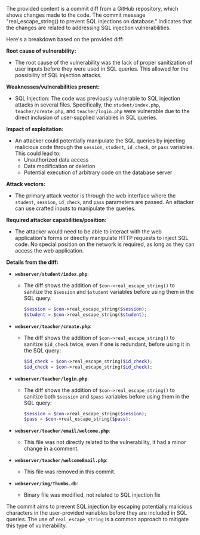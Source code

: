 The provided content is a commit diff from a GitHub repository, which shows changes made to the code. The commit message "real_escape_string() to prevent SQL injections on database." indicates that the changes are related to addressing SQL injection vulnerabilities.

Here's a breakdown based on the provided diff:

**Root cause of vulnerability:**

- The root cause of the vulnerability was the lack of proper sanitization of user inputs before they were used in SQL queries. This allowed for the possibility of SQL injection attacks.

**Weaknesses/vulnerabilities present:**

- SQL Injection: The code was previously vulnerable to SQL injection attacks in several files. Specifically, the `student/index.php`, `teacher/create.php`, and `teacher/login.php` were vulnerable due to the direct inclusion of user-supplied variables in SQL queries.

**Impact of exploitation:**

- An attacker could potentially manipulate the SQL queries by injecting malicious code through the `session`, `student`, `id_check`, or `pass` variables. This could lead to:
    - Unauthorized data access
    - Data modification or deletion
    - Potential execution of arbitrary code on the database server

**Attack vectors:**

- The primary attack vector is through the web interface where the `student`, `session`, `id_check`, and `pass` parameters are passed. An attacker can use crafted inputs to manipulate the queries.

**Required attacker capabilities/position:**

- The attacker would need to be able to interact with the web application's forms or directly manipulate HTTP requests to inject SQL code. No special position on the network is required, as long as they can access the web application.

**Details from the diff:**

- **`webserver/student/index.php`**:
    - The diff shows the addition of `$con->real_escape_string()` to sanitize the `$session` and `$student` variables before using them in the SQL query:
      ```php
      $session = $con->real_escape_string($session);
      $student = $con->real_escape_string($student);
      ```

- **`webserver/teacher/create.php`**:
    - The diff shows the addition of `$con->real_escape_string()` to sanitize `$id_check` twice, even if one is redundant, before using it in the SQL query:
      ```php
      $id_check = $con->real_escape_string($id_check);
      $id_check = $con->real_escape_string($id_check);
      ```

- **`webserver/teacher/login.php`**:
    - The diff shows the addition of `$con->real_escape_string()` to sanitize both `$session` and `$pass` variables before using them in the SQL query:
      ```php
      $session = $con->real_escape_string($session);
      $pass = $con->real_escape_string($pass);
      ```

- **`webserver/teacher/email/welcome.php`**:
    - This file was not directly related to the vulnerability, it had a minor change in a comment.
- **`webserver/teacher/welcomeEmail.php`**:
    - This file was removed in this commit.
- **`webserver/img/Thumbs.db`**:
    - Binary file was modified, not related to SQL injection fix

The commit aims to prevent SQL injection by escaping potentially malicious characters in the user-provided variables before they are included in SQL queries. The use of `real_escape_string` is a common approach to mitigate this type of vulnerability.